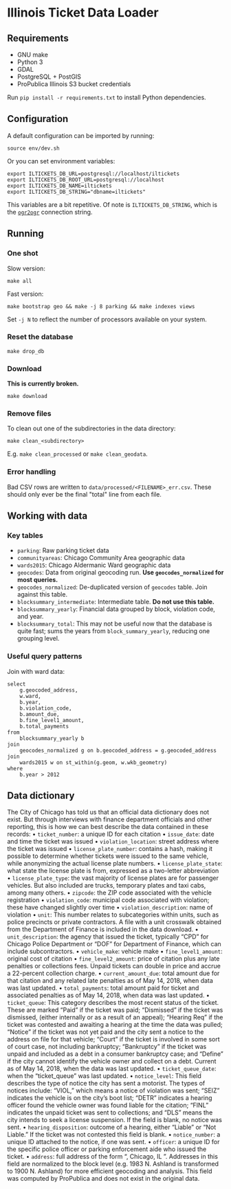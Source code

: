 # Illinois Ticket Data Loader

## Requirements

* GNU make
* Python 3
* GDAL
* PostgreSQL + PostGIS
* ProPublica Illinois S3 bucket credentials

Run `pip install -r requirements.txt` to install Python dependencies.

## Configuration

A default configuration can be imported by running:

```
source env/dev.sh
```

Or you can set environment variables:

```
export ILTICKETS_DB_URL=postgresql://localhost/iltickets
export ILTICKETS_DB_ROOT_URL=postgresql://localhost
export ILTICKETS_DB_NAME=iltickets
export ILTICKETS_DB_STRING="dbname=iltickets"
```

This variables are a bit repetitive. Of note is `ILTICKETS_DB_STRING`, which is the [`ogr2ogr`](http://www.gdal.org/drv_pg.html) connection string.

## Running

### One shot

Slow version:

```
make all
```

Fast version:

```
make bootstrap geo && make -j 8 parking && make indexes views
```

Set `-j N` to reflect the number of processors available on your system.

### Reset the database

```
make drop_db
```

### Download

**This is currently broken.**

```
make download
```

### Remove files

To clean out one of the subdirectories in the data directory:

```
make clean_<subdirectory>
```

E.g. `make clean_processed` or `make clean_geodata`.

### Error handling

Bad CSV rows are written to `data/processed/<FILENAME>_err.csv`. These should only ever be the final "total" line from each file.

## Working with data

### Key tables

* `parking`: Raw parking ticket data
* `communityareas`: Chicago Community Area geographic data
* `wards2015`: Chicago Aldermanic Ward geographic data
* `geocodes`: Data from original geocoding run. **Use
  `geocodes_normalized` for most queries.**
* `geocodes_normalized`: De-duplicated version of `geocodes` table. Join
  against this table.
* `blocksummary_intermediate`: Intermediate table. **Do not use this
  table.**
* `blocksummary_yearly`: Financial data grouped by block, violation
  code, and year.
* `blocksummary_total`: This may not be useful now that the database is
  quite fast; sums the years from `block_summary_yearly`, reducing one
grouping level.

### Useful query patterns

Join with ward data:

```
select
	g.geocoded_address,
	w.ward,
	b.year,
	b.violation_code,
	b.amount_due,
	b.fine_level1_amount,
	b.total_payments
from
	blocksummary_yearly b
join
	geocodes_normalized g on b.geocoded_address = g.geocoded_address
join
	wards2015 w on st_within(g.geom, w.wkb_geometry)
where
	b.year > 2012
```

## Data dictionary

The City of Chicago has told us that an official data dictionary does not exist. But through interviews with finance department officials and other reporting, this is how we can best describe the data contained in these records:
• `ticket_number`: a unique ID for each citation
• `issue_date`: date and time the ticket was issued
• `violation_location`: street address where the ticket was issued
• `license_plate_number`: contains a hash, making it possible to determine whether tickets were issued to the same vehicle, while anonymizing the actual license plate numbers.
• `license_plate_state`: what state the license plate is from, expressed as a two-letter abbreviation 
• `license_plate_type`: the vast majority of license plates are for passenger vehicles. But also included are trucks, temporary plates and taxi cabs, among many others.
• `zipcode`: the ZIP code associated with the vehicle registration
• `violation_code`: municipal code associated with violation; these have changed slightly over time
• `violation_description`: name of violation
• `unit`: This number relates to subcategories within units, such as police precincts or private contractors. A file with a unit crosswalk obtained from the Department of Finance is included in the data download. 
• `unit_description`: the agency that issued the ticket, typically “CPD” for Chicago Police Department or “DOF” for Department of Finance, which can include subcontractors.
• `vehicle_make`: vehicle make
• `fine_level1_amount`: original cost of citation
• `fine_level2_amount`: price of citation plus any late penalties or collections fees. Unpaid tickets can double in price and accrue a 22-percent collection charge.
• `current_amount_due`: total amount due for that citation and any related late penalties as of May 14, 2018, when data was last updated.
• `total_payments`: total amount paid for ticket and associated penalties as of May 14, 2018, when data was last updated.
• `ticket_queue`: This category describes the most recent status of the ticket. These are marked “Paid” if the ticket was paid; “Dismissed” if the ticket was dismissed, (either internally or as a result of an appeal); “Hearing Req” if the ticket was contested and awaiting a hearing at the time the data was pulled; “Notice” if the ticket was not yet paid and the city sent a notice to the address on file for that vehicle; “Court” if the ticket is involved in some sort of court case, not including bankruptcy; “Bankruptcy” if the ticket was unpaid and included as a debt in a consumer bankruptcy case; and “Define” if the city cannot identify the vehicle owner and collect on a debt. Current as of May 14, 2018, when the data was last updated.
• `ticket_queue_date`: when the “ticket_queue” was last updated.
• `notice_level`: This field describes the type of notice the city has sent a motorist. The types of notices include: “VIOL,” which means a notice of violation was sent; “SEIZ” indicates the vehicle is on the city’s boot list; “DETR” indicates a hearing officer found the vehicle owner was found liable for the citation; “FINL” indicates the unpaid ticket was sent to collections; and “DLS” means the city intends to seek a license suspension. If the field is blank, no notice was sent.
• `hearing_disposition`: outcome of a hearing, either “Liable” or “Not Liable.” If the ticket was not contested this field is blank.
• `notice_number`: a unique ID attached to the notice, if one was sent.
• `officer`: a unique ID for the specific police officer or parking enforcement aide who issued the ticket.
• `address`: full address of the form “<XXXX Streetname>, Chicago, IL <ZIP code>”. Addresses in this field are normalized to the block level (e.g. 1983 N. Ashland is transformed to 1900 N. Ashland) for more efficient geocoding and analysis. This field was computed by ProPublica and does not exist in the original data.


